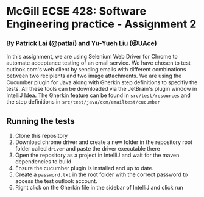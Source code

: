 # McGill ECSE 428: Software Engineering practice - Assignment 2
### By Patrick Lai ([@patlai](http://github.com/patlai/)) and Yu-Yueh Liu ([@UAce](http://github.com/UAce/))
In this assignment, we are using Selenium Web Driver for Chrome to automate acceptance testing of an email service.
We have chosen to test outlook.com's web client by sending emails with different combinations between two recipients and two image attachments. We are using the Cucumber plugin for Java along with Gherkin step definitions to specifiy the tests. All these tools can be downloaded via the JetBrain's plugin window in IntelliJ Idea. The Gherkin feature can be found in `src/test/resources` and the step definitions in `src/test/java/com/emailtest/cucumber`

## Running the tests
1. Clone this repository
2. Download chrome driver and create a new folder in the repository root folder called `driver` and paste the driver executable there
3. Open the repository as a project in IntelliJ and wait for the maven dependencies to build
4. Ensure the cucumber plugin is installed and up to date.
5. Create a `password.txt` in the root folder with the correct password to access the test outlook account.
6. Right click on the Gherkin file in the sidebar of IntelliJ and click run
